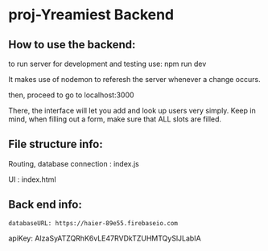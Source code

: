 # proj-Yreamiest Backend

## How to use the backend:

to run server for development and testing use: 
npm run dev

It makes use of nodemon to referesh the server whenever a change occurs.

then, proceed to go to localhost:3000

There, the interface will let you add and look up users very simply. Keep in mind, when filling out a form, make sure that ALL slots are filled.

## File structure info:

Routing, database connection : index.js

UI : index.html

## Back end info:

	databaseURL: https://haier-89e55.firebaseio.com
  
  apiKey: AIzaSyATZQRhK6vLE47RVDkTZUHMTQySlJLabIA
  

